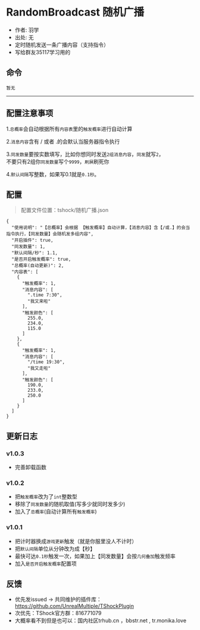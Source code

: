 # RandomBroadcast 随机广播
- 作者: 羽学
- 出处: 无
- 定时随机发送一条广播内容（支持指令）
- 写给群友35117学习用的

## 命令
```
暂无
```

---
配置注意事项
---
1.`总概率`会自动根据所有`内容表`里的`触发概率`进行自动计算  
  
2.`消息内容`含有 / 或者 .的会默认当服务器指令执行  
  
3.`同发数量`要按实数填写，比如你想同时发送`2组消息内容`，`同发`就写`2`，  
不要只有2组你`同发数量`写个`9999`，`刷屏`刷死你  
  
4.`默认间隔`写整数，如果写0.1就是`0.1秒`。  
  
## 配置
> 配置文件位置：tshock/随机广播.json
```json5
{
  "使用说明": "【总概率】会根据 【触发概率】自动计算，【消息内容】含【/或.】的会当指令执行，【同发数量】会随机发多组内容",
  "开启插件": true,
  "同发数量": 1,
  "默认间隔/秒": 1.1,
  "是否开启触发概率": true,
  "总概率(自动更新)": 2,
  "内容表": [
    {
      "触发概率": 1,
      "消息内容": [
        ".time 7:30",
        "我又来啦"
      ],
      "触发颜色": [
        255.0,
        234.0,
        115.0
      ]
    },
    {
      "触发概率": 1,
      "消息内容": [
        "/time 19:30",
        "我又走啦"
      ],
      "触发颜色": [
        190.0,
        233.0,
        250.0
      ]
    }
  ]
}
```
## 更新日志
### v1.0.3
- 完善卸载函数

### v1.0.2  
- 把`触发概率`改为了`int`整数型  
- 移除了`同发数量`的随机取值(写多少就同时发多少)  
- 加入了`总概率`(自动计算所有`触发概率`)

### v1.0.1  
- 把计时器换成`游戏更新`触发（就是你服里没人不计时）  
- 把`默认间隔`单位从分钟改为成【秒】  
- 最快可达`0.1秒`触发一次，如果加上【同发数量】会按``几何叠加``触发频率  
- 加入`是否开启触发概率`配置项

## 反馈
- 优先发issued -> 共同维护的插件库：https://github.com/UnrealMultiple/TShockPlugin
- 次优先：TShock官方群：816771079
- 大概率看不到但是也可以：国内社区trhub.cn ，bbstr.net , tr.monika.love
